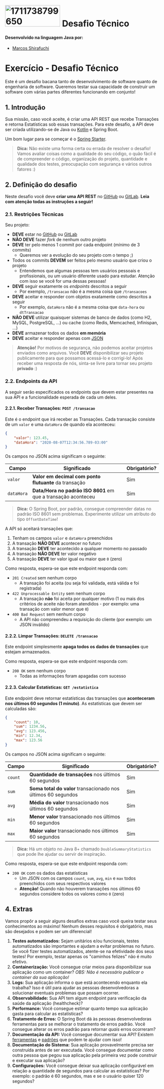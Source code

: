 # <a href="https://ibb.co/3rNCHC2"><img src="https://i.ibb.co/K0qrHrd/1711738799650.jpg" alt="1711738799650" border="0" height="70" width="180"></a> Desafio Técnico


#### Desenvolvido na linguagem Java por:
- [Marcos Shirafuchi](https://github.com/marcosfshirafuchi)

# Exercício - Desafio Técnico
Este é um desafio bacana tanto de desenvolvimento de software quanto de engenharia de software. Queremos testar sua capacidade de construir um software com várias partes diferentes funcionando em conjunto!

## 1. Introdução

Sua missão, caso você aceite, é criar uma API REST que recebe Transações e retorna Estatísticas sob essas transações. Para este desafio, a API deve ser criada utilizando-se de Java ou [Kotlin](https://kotlinlang.org/) e Spring Boot.

Um bom lugar para se começar é o [Spring Starter](https://start.spring.io/).

>**Dica:** Não existe uma forma certa ou errada de resolver o desafio! Vamos avaliar coisas como a qualidade do seu código, o quão fácil é de compreender o código, organização do projeto, quantidade e qualidade dos testes, preocupação com segurança e vários outros fatores :)

## 2. Definição do desafio

Neste desafio você deve **criar uma API REST** no [GitHub](https://github.com/) ou [GitLab](https://gitlab.com/). **Leia com atenção todas as instruções a seguir!**

### 2.1. Restrições Técnicas

Seu projeto:

- **DEVE** estar no [GitHub](https://github.com/) ou [GitLab](https://gitlab.com/)
- **NÃO DEVE** fazer _fork_ de nenhum outro projeto
- **DEVE** ter pelo menos 1 commit por cada endpoint (mínimo de 3 commits)
  - Queremos ver a evolução do seu projeto com o tempo ;)
- Todos os commits **DEVEM** ser feitos pelo mesmo usuário que criou o projeto
  - Entendemos que algumas pessoas tem usuários pessoais e profissionais, ou um usuário diferente usado para estudar. Atenção com isso se você for uma dessas pessoas!
- **DEVE** seguir exatamente os _endpoints_ descritos a seguir
  - Por exemplo, `/transacao` não é a mesma coisa que `/transacoes`
- **DEVE** aceitar e responder com objetos exatamente como descritos a seguir
  - Por exemplo, `dataHora` não é a mesma coisa que `data-hora` ou `dtTransacao`
- **NÃO DEVE** utilizar quaisquer sistemas de banco de dados (como H2, MySQL, PostgreSQL, ...) ou cache (como Redis, Memcached, Infinispan, ...)
- **DEVE** armazenar todos os dados **em memória**
- **DEVE** aceitar e responder apenas com [JSON](https://www.json.org/json-pt.html)

>**Atenção!** Por motivos de segurança, não podemos aceitar projetos enviados como arquivos. Você **DEVE** disponibilizar seu projeto publicamente para que possamos acessá-lo e corrigi-lo! Após receber uma resposta de nós, sinta-se livre para tornar seu projeto **privado** :)

### 2.2. Endpoints da API

A seguir serão especificados os endpoints que devem estar presentes na sua API e a funcionalidade esperada de cada um deles.

#### 2.2.1. Receber Transações: `POST /transacao`

Este é o endpoint que irá receber as Transações. Cada transação consiste de um `valor` e uma `dataHora` de quando ela aconteceu:

```json
{
    "valor": 123.45,
    "dataHora": "2020-08-07T12:34:56.789-03:00"
}
```

Os campos no JSON acima significam o seguinte:

| Campo      | Significado                                                   | Obrigatório? |
|------------|---------------------------------------------------------------|--------------|
| `valor`    | **Valor em decimal com ponto flutuante** da transação         | Sim          |
| `dataHora` | **Data/Hora no padrão ISO 8601** em que a transação aconteceu | Sim          |

>**Dica:** O Spring Boot, por padrão, consegue compreender datas no padrão ISO 8601 sem problemas. Experimente utilizar um atributo do tipo `OffsetDateTime`!

A API só aceitará transações que:

1. Tenham os campos `valor` e `dataHora` preenchidos
2. A transação **NÃO DEVE** acontecer no futuro
3. A transação **DEVE** ter acontecido a qualquer momento no passado
4. A transação **NÃO DEVE** ter valor negativo
5. A transação **DEVE** ter valor igual ou maior que `0` (zero)

Como resposta, espera-se que este endpoint responda com:

- `201 Created` sem nenhum corpo
  - A transação foi aceita (ou seja foi validada, está válida e foi registrada)
- `422 Unprocessable Entity` sem nenhum corpo
  - A transação **não** foi aceita por qualquer motivo (1 ou mais dos critérios de aceite não foram atendidos - por exemplo: uma transação com valor menor que `0`)
- `400 Bad Request` sem nenhum corpo
  - A API não compreendeu a requisição do cliente (por exemplo: um JSON inválido)

#### 2.2.2. Limpar Transações: `DELETE /transacao`

Este endpoint simplesmente **apaga todos os dados de transações** que estejam armazenados.

Como resposta, espera-se que este endpoint responda com:

- `200 OK` sem nenhum corpo
  - Todas as informações foram apagadas com sucesso

#### 2.2.3. Calcular Estatísticas: `GET /estatistica`

Este endpoint deve retornar estatísticas das transações que **aconteceram nos últimos 60 segundos (1 minuto)**. As estatísticas que devem ser calculadas são:

```json
{
    "count": 10,
    "sum": 1234.56,
    "avg": 123.456,
    "min": 12.34,
    "max": 123.56
}
```

Os campos no JSON acima significam o seguinte:

|  Campo  | Significado                                                   | Obrigatório? |
|---------|---------------------------------------------------------------|--------------|
| `count` | **Quantidade de transações** nos últimos 60 segundos          | Sim          |
| `sum`   | **Soma total do valor** transacionado nos últimos 60 segundos | Sim          |
| `avg`   | **Média do valor** transacionado nos últimos 60 segundos      | Sim          |
| `min`   | **Menor valor** transacionado nos últimos 60 segundos         | Sim          |
| `max`   | **Maior valor** transacionado nos últimos 60 segundos         | Sim          |

>**Dica:** Há um objeto no Java 8+ chamado `DoubleSummaryStatistics` que pode lhe ajudar ou servir de inspiração.

Como resposta, espera-se que este endpoint responda com:

- `200 OK` com os dados das estatísticas
  - Um JSON com os campos `count`, `sum`, `avg`, `min` e `max` todos preenchidos com seus respectivos valores
  - **Atenção!** Quando não houverem transações nos últimos 60 segundos considere todos os valores como `0` (zero)

## 4. Extras

Vamos propôr a seguir alguns desafios extras caso você queira testar seus conhecimentos ao máximo! Nenhum desses requisitos é obrigatório, mas são desejados e podem ser um diferencial!

1. **Testes automatizados:** Sejam unitários e/ou funcionais, testes automatizados são importantes e ajudam a evitar problemas no futuro. Se você fizer testes automatizados, atente-se na efetividade dos seus testes! Por exemplo, testar apenas os "caminhos felizes" não é muito efetivo.
2. **Containerização:** Você consegue criar meios para disponibilizar sua aplicação como um container? _OBS: Não é necessário publicar o container da sua aplicação!_
3. **Logs:** Sua aplicação informa o que está acontecendo enquanto ela trabalha? Isso é útil para ajudar as pessoas desenvolvedoras a solucionar eventuais problemas que possam ocorrer.
4. **Observabilidade:** Sua API tem algum endpoint para verificação da saúde da aplicação (healthcheck)?
5. **Performance:** Você consegue estimar quanto tempo sua aplicação gasta para calcular as estatísticas?
6. **Tratamento de Erros:** O Spring Boot dá às pessoas desenvolvedoras ferramentas para se melhorar o tratamento de erros padrão. Você consegue alterar os erros padrão para retornar _quais_ erros ocorreram?
7. **Documentação da API:** Você consegue documentar sua API? Existem [ferramentas](https://swagger.io/) e [padrões](http://raml.org/) que podem te ajudar com isso!
8. **Documentação do Sistema:** Sua aplicação provavelmente precisa ser construída antes de ser executada. Você consegue documentar como outra pessoa que pegou sua aplicação pela primeira vez pode construir e executar sua aplicação?
9. **Configurações:** Você consegue deixar sua aplicação configurável em relação a quantidade de segundos para calcular as estatísticas? Por exemplo: o padrão é 60 segundos, mas e se o usuário quiser 120 segundos?
